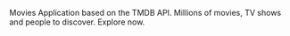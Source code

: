 Movies Application based on the TMDB API. Millions of movies, TV shows and people to discover. Explore now.
